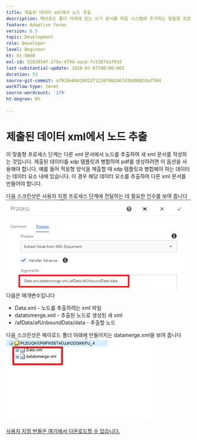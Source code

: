```yaml
---
title: 제출된 데이터 xml에서 노드 추출
description: 페이로드 폴더 아래에 있는 쓰기 문서를 파일 시스템에 추가하는 맞춤형 프로세스 단계
feature: Adaptive Forms
version: 6.5
topic: Development
role: Developer
level: Beginner
kt: kt-9860
exl-id: 5282034f-275a-479d-aacb-fc5387da793d
last-substantial-update: 2020-07-07T00:00:00Z
duration: 53
source-git-commit: af928e60410022f12207082467d3bd9b818af59d
workflow-type: tm+mt
source-wordcount: '179'
ht-degree: 0%

---
```


# 제출된 데이터 xml에서 노드 추출

이 맞춤형 프로세스 단계는 다른 xml 문서에서 노드를 추출하여 새 xml 문서를 작성하는 것입니다. 제출된 데이터를 xdp 템플릿과 병합하여 pdf를 생성하려면 이 옵션을 사용해야 합니다. 예를 들어 적응형 양식을 제출할 때 xdp 템플릿과 병합해야 하는 데이터는 데이터 요소 내에 있습니다. 이 경우 해당 데이터 요소를 추출하여 다른 xml 문서를 만들어야 합니다.

다음 스크린샷은 사용자 지정 프로세스 단계에 전달하는 데 필요한 인수를 보여 줍니다
![프로세스 단계](assets/create-xml-process-step.png)
다음은 매개변수입니다
* Data.xml - 노드를 추출하려는 xml 파일
* datatomerge.xml - 추출된 노드로 생성된 새 xml
* /afData/afUnboundData/data - 추출할 노드


다음 스크린샷은 페이로드 폴더 아래에 만들어지는 datamerge.xml을 보여 줍니다
![create-xml](assets/create-xml.png)

[사용자 지정 번들은 여기에서 다운로드할 수 있습니다.](/help/forms/assets/common-osgi-bundles/SetValueApp.core-1.0-SNAPSHOT.jar)
